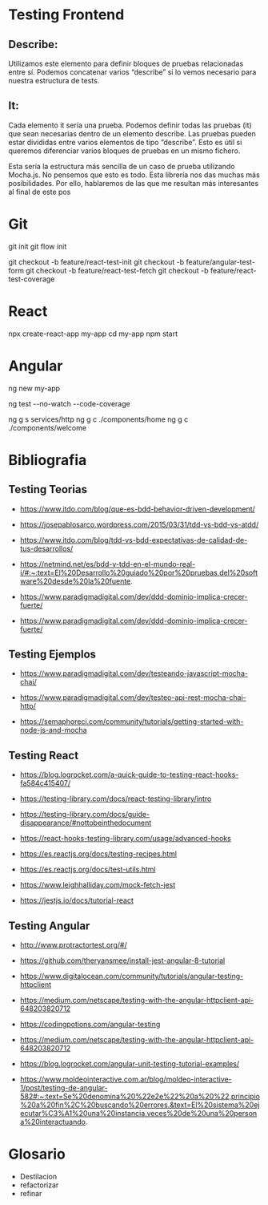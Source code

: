 # Testing  Frontend

## Describe:
Utilizamos este elemento para definir bloques de pruebas relacionadas entre sí. Podemos concatenar varios “describe” si lo vemos necesario para nuestra estructura de tests.

## It:
Cada elemento it sería una prueba. Podemos definir todas las pruebas (it) que sean necesarias dentro de un elemento describe. Las pruebas pueden estar divididas entre varios elementos de tipo “describe”. Esto es útil si queremos diferenciar varios bloques de pruebas en un mismo fichero.

Esta sería la estructura más sencilla de un caso de prueba utilizando Mocha.js. No pensemos que esto es todo. Esta librería nos das muchas más posibilidades. Por ello, hablaremos de las que me resultan más interesantes al final de este pos

# Git

git init
git flow init

git checkout -b feature/react-test-init
git checkout -b feature/angular-test-form
git checkout -b feature/react-test-fetch
git checkout -b feature/react-test-coverage


# React

npx create-react-app my-app
cd my-app
npm start


# Angular

ng new my-app

ng test --no-watch --code-coverage

ng g s services/http 
ng g c ./components/home
ng g c ./components/welcome

# Bibliografia

## Testing Teorias

- https://www.itdo.com/blog/que-es-bdd-behavior-driven-development/

- https://josepablosarco.wordpress.com/2015/03/31/tdd-vs-bdd-vs-atdd/

- https://www.itdo.com/blog/tdd-vs-bdd-expectativas-de-calidad-de-tus-desarrollos/

- https://netmind.net/es/bdd-y-tdd-en-el-mundo-real-i/#:~:text=El%20Desarrollo%20guiado%20por%20pruebas,del%20software%20desde%20la%20fuente.

- https://www.paradigmadigital.com/dev/ddd-dominio-implica-crecer-fuerte/

- https://www.paradigmadigital.com/dev/ddd-dominio-implica-crecer-fuerte/

## Testing Ejemplos

- https://www.paradigmadigital.com/dev/testeando-javascript-mocha-chai/

- https://www.paradigmadigital.com/dev/testeo-api-rest-mocha-chai-http/

- https://semaphoreci.com/community/tutorials/getting-started-with-node-js-and-mocha
## Testing React

- https://blog.logrocket.com/a-quick-guide-to-testing-react-hooks-fa584c415407/

- https://testing-library.com/docs/react-testing-library/intro

- https://testing-library.com/docs/guide-disappearance/#nottobeinthedocument

- https://react-hooks-testing-library.com/usage/advanced-hooks

- https://es.reactjs.org/docs/testing-recipes.html

- https://es.reactjs.org/docs/test-utils.html

- https://www.leighhalliday.com/mock-fetch-jest

- https://jestjs.io/docs/tutorial-react

## Testing Angular

- http://www.protractortest.org/#/

- https://github.com/theryansmee/install-jest-angular-8-tutorial

- https://www.digitalocean.com/community/tutorials/angular-testing-httpclient

- https://medium.com/netscape/testing-with-the-angular-httpclient-api-648203820712

- https://codingpotions.com/angular-testing

- https://medium.com/netscape/testing-with-the-angular-httpclient-api-648203820712

- https://blog.logrocket.com/angular-unit-testing-tutorial-examples/

- https://www.moldeointeractive.com.ar/blog/moldeo-interactive-1/post/testing-de-angular-582#:~:text=Se%20denomina%20%22e2e%22%20a%20%22,principio%20a%20fin%2C%20buscando%20errores.&text=El%20sistema%20ejecutar%C3%A1%20una%20instancia,veces%20de%20una%20persona%20interactuando.


# Glosario

- Destilacion
- refactorizar
- refinar